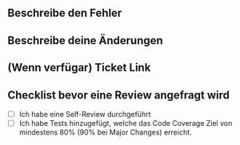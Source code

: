 ## Beschreibe den Fehler

## Beschreibe deine Änderungen

## (Wenn verfügar) Ticket Link

## Checklist bevor eine Review angefragt wird

- [ ] Ich habe eine Self-Review durchgeführt
- [ ] Ich habe Tests hinzugefügt, welche das Code Coverage Ziel von mindestens 80% (90% bei Major Changes) erreicht.
